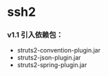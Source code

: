 # ssh2

### v1.1 引入依赖包：

* struts2-convention-plugin.jar
* struts2-json-plugin.jar
* struts2-spring-plugin.jar

